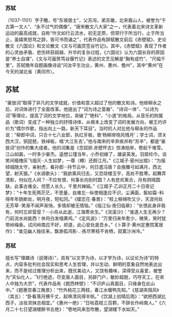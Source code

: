 ### 苏轼
（1037-1101）字子瞻，号“东坡居士”，父苏洵，弟苏辙，北宋眉山人，被誉为“千古第一文人”、“永不过气的偶像”，“唐宋散文八大家”之一，代表着北宋诗文革新运动的最高成就，自称“作文如行云流水，初无定质，但常行于所当行，止于所当止，虽嬉笑怒骂之辞，皆可书而诵之”，代表作品有辞赋散文前后《赤壁赋》、史论散文《六国论》和文论散文《文与可画赏签谷竹记》。其中，《赤壁赋》表现了作者的心灵由矛盾、悲伤转获超越、升华的复杂过程，《六国论》认为六国长存的原因是“养士自谋”，《文与可画筼笃谷偃竹记》表述的文艺见解是“胸有成竹”、“尺幅千里”。苏轼晚年自题画像诗说“问汝平生功业，黄州、惠州、儋州”，其中“黄州”在今天的湖北省（黄冈市）。

## 苏轼

“豪放词”取得了非凡的文学成就，价值和意义超过了他的散文和诗。他继柳永之后，对词体进行了全面改革。他提出了“词为诗之苗裔”、“诗词一体”、“以诗为词”等理论，提高了词的文学地位，突破了“艳科”、“小道”的格局，从音乐的附属品（歌词）变成了一种独立的抒情诗体，从根本上改变了词的发展方向，被王灼评价为“偶尔作歌，指出向上一路，新天下耳目”。当时的人对比他与柳永的作品说：“柳郎中词，只合十七八女郎，执红牙板，歌‘杨柳岸晓风残月’；学士词，须关西大汉，铜琵琶，铁绰板，唱‘大江东去’。”他与南宋的辛弃疾并称“苏辛”，都是“豪放词”创作的集大成者。他的词集是《念奴娇.赤壁怀古》惊涛拍岸，卷起千堆雪。江山如画，一时多少豪杰。遥想公瑾当年，小乔初嫁了，雄姿英发。羽扇纶巾，谈笑间樯橹灰飞烟灭··人生如梦，一尊（樽）还酹江月。”《江城子·密州出猎》：“为报倾城随太守，亲射虎，看孙郎···持节云中，何日遣冯唐？会挽雕弓如满月，西北望，射天狼。”《水调歌头》：“我欲乘风归去，又恐琼楼玉宇，高处不胜寒。起舞弄清影，何似在人间？··不应有恨，何事长向别时圆？人有悲欢离合，月有阴晴圆缺，此事古难全。但愿人长久，千里共婵娟。”《江城子·乙卯正月二十日夜记梦》：“十年生死两茫茫，不思量，自难忘···纵使相逢应不识，尘满面，鬓如霜··料得年年肠断处，明月夜，短松冈。”《蝶恋花·春景》：“枝上柳绵吹又少，天涯何处无芳草··笑渐不闻声渐悄，多情却被无情恼。”《临江仙·夜归临皋》：“长恨此身非我有，何时忘却营营？···小舟从此逝，江海寄余生。”《浣溪沙》：“谁道人生无再少？门前流水尚能西！休将白发唱黄鸡。”《定风波》：“万里归来年愈少，微笑，笑时犹带岭梅香。试问岭南应不好，却道，此心安处是吾乡。”《卜算子·黄州定惠院寓居作》：“谁见幽人独往来，飘渺孤鸿影·..·拣尽寒枝不肯栖，寂寞沙洲冷。”

### 苏轼
擅长写“理趣诗（说理诗）”，具有“以文字为诗，以才学为诗，以议论为诗”的特点，内容多批判社会现实和思考人生哲理，并以生动、鲜明的意象自然地表达出来，而不是经过推理分析出来，既优美动人，又饶有趣味，深得受众喜爱，被誉为“天仙化人，飞行绝迹，尽变唐人面目，另辟门户，敏妙超脱，巧夺天工，在宋人中独为大宗”，代表作品有《题西林壁》：“不识庐山真面目，只缘身在此山中。”《题惠崇春江晚景》：“竹外桃花三两枝，春江水暖鸭先知。”《慈湖夹阻风》（其五）：“卧看落月横千丈，起唤清风得半帆。”《饮湖上初晴后雨》：“欲把西湖比西子，淡妆浓抹总相宜。”《惠州一绝》：“日啖荔枝三百颗，不辞长作岭南人。”《六月二十七日望湖楼醉书五绝》：“卷地风来忽吹散，望湖楼下水如天。”